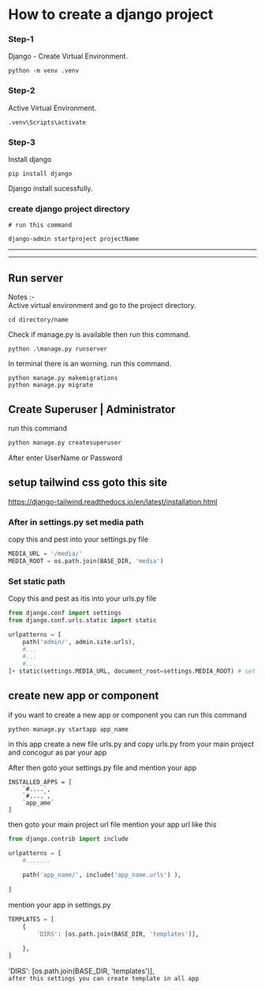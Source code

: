 # How to create a django project

### Step-1
Django - Create Virtual Environment.

```
python -m venv .venv
```
### Step-2
Active Virtual Environment.
```
.venv\Scripts\activate
```

### Step-3
Install django
```
pip install django
```
Django install sucessfully.

### create django project directory
```
# run this command

django-admin startproject projectName
```

***
***

## Run server
Notes :- \
Active virtual environment and go to the project directory.
```
cd directory/name
```
Check if manage.py is available then run this command.
```
python .\manage.py runserver
```
In terminal there is an worning. run this command.

```
python manage.py makemigrations
python manage.py migrate
```

## Create Superuser | Administrator
run this command
```python
python manage.py createsuperuser
```
After enter UserName or Password

## setup tailwind css goto this site 
https://django-tailwind.readthedocs.io/en/latest/installation.html

### After in settings.py set media path

copy this and pest into your settings.py file
```python
MEDIA_URL = '/media/'
MEDIA_ROOT = os.path.join(BASE_DIR, 'media')
```

### Set static path

Copy this and pest as itis into your urls.py file
```python
from django.conf import settings
from django.conf.urls.static import static

urlpatterns = [
    path('admin/', admin.site.urls),
    #...
    #...
    #...
]+ static(settings.MEDIA_URL, document_root=settings.MEDIA_ROOT) # set static url settings
```

## create new app or component 
if you want to create a new app or component you can run this command 
```
python manage.py startapp app_name
```
in this app create a new file urls.py and copy urls.py from your main project and concogur as par your app

After then goto your settings.py file and mention your app

```
INSTALLED_APPS = [
    `#....`,
    `#....`,
    `app_ame`
]
```
then goto your main project url file mention your app url like this

```python
from django.contrib import include

urlpatterns = [
    #.......
    
    path('app_name/', include('app_name.urls') ),
    
]
```

mention your app in settings.py 

```python
TEMPLATES = [
    {
        'DIRS': [os.path.join(BASE_DIR, 'templates')],
        
    },
]
```
'DIRS': [os.path.join(BASE_DIR, 'templates')],\
``after this settings you can create template in all app``
